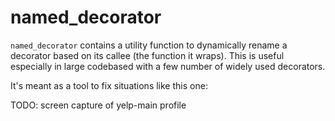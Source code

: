 # named_decorator

`named_decorator` contains a utility function to dynamically rename a decorator based on its callee (the function it wraps). This is useful especially in large codebased with a few number of widely used decorators.

It's meant as a tool to fix situations like this one:

TODO: screen capture of yelp-main profile
